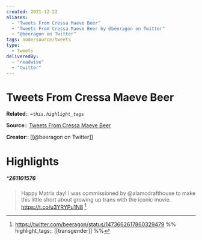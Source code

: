 ```yaml
---
created: 2021-12-22
aliases:
  - "Tweets From Cressa Maeve Beer"
  - "Tweets From Cressa Maeve Beer by @beeragon on Twitter"
  - "@beeragon on Twitter"
tags: node/source/tweets
type: 
  - tweets
deliveredBy: 
  - "readwise"
  - "twitter"
---
```

# Tweets From Cressa Maeve Beer

**Related**:: 
*`=this.highlight_tags`*

**Source**:: [Tweets From Cressa Maeve Beer](https://twitter.com/beeragon)

**Creator**:: [[@beeragon on Twitter]]

# Highlights
##### ^261101576
  
> Happy Matrix day! I was commissioned by @alamodrafthouse to make this little short about growing up trans with the iconic movie. https://t.co/u3YRYPu1N8 
  [^261101576]

[^261101576]: https://twitter.com/beeragon/status/1473662617860329479
%%
highlight_tags:: [[transgender]]
%%
